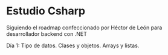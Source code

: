 # Estudio Csharp

Siguiendo el roadmap confeccionado por Héctor de León para desarrollador backend con .NET

Día 1: Tipo de datos. Clases y objetos. Arrays y listas.